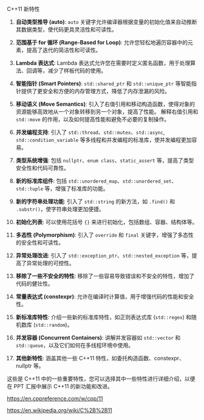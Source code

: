 C++11 新特性

1. **自动类型推导 (auto)**: `auto` 关键字允许编译器根据变量的初始化值来自动推断其数据类型，使代码更具灵活性和可读性。

2. **范围基于 for 循环 (Range-Based for Loop)**: 允许您轻松地遍历容器中的元素，提高了迭代的简洁性和可读性。

3. **Lambda 表达式**: Lambda 表达式允许您在需要时定义匿名函数，用于处理算法、回调等，减少了样板代码的使用。

4. **智能指针 (Smart Pointers)**: `std::shared_ptr` 和 `std::unique_ptr` 等智能指针提供了更安全和方便的内存管理方式，降低了内存泄漏的风险。

5. **移动语义 (Move Semantics)**: 引入了右值引用和移动构造函数，使得对象的资源能够高效地从一个对象转移到另一个对象，提高了性能。
解释右值引用和 `std::move` 的作用，以及如何提高性能和避免不必要的复制操作。

6. **并发编程支持**: 引入了 `std::thread`、`std::mutex`、`std::async`, `std::condition_variable` 等多线程和并发编程的标准库，使并发编程更加容易。

7. **类型系统增强**: 包括 `nullptr`、`enum class`、`static_assert` 等，提高了类型安全性和代码可靠性。

8. **新的标准库组件**: 包括 `std::unordered_map`、`std::unordered_set`、`std::tuple` 等，增强了标准库的功能。

9. **新的字符串处理功能**: 引入了 `std::string` 的新方法，如 `.find()` 和 `.substr()`，使字符串处理更加便捷。

10. **初始化列表**: 可以使用花括号 `{}` 来进行初始化，包括数组、容器、结构体等。

11. **多态性 (Polymorphism)**: 引入了 `override` 和 `final` 关键字，增强了多态性的安全性和可读性。

12. **异常处理改进**: 引入了 `std::exception_ptr`、`std::nested_exception` 等，提高了异常处理的可控性。

13. **移除了一些不安全的特性**: 移除了一些容易导致错误和不安全的特性，增加了代码的健壮性。

14. **常量表达式 (constexpr)**: 允许在编译时计算值，用于增强代码的性能和安全性。

9. **新标准库特性**: 介绍一些新的标准库特性，如正则表达式库 (`std::regex`) 和随机数库 (`std::random`)。

11. **并发容器 (Concurrent Containers)**: 讲解并发容器如 `std::vector` 和 `std::queue`，以及它们如何在多线程环境中使用。

12. **其他新特性**: 涵盖其他一些 C++11 特性，如委托构造函数、constexpr、nullptr 等。

这些是 C++11 中的一些重要特性，您可以选择其中一些特性进行详细介绍，以便在 PPT 汇报中展示 C++11 的新功能和改进。

https://en.cppreference.com/w/cpp/11

https://en.wikipedia.org/wiki/C%2B%2B11
